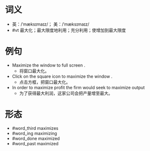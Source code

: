 # 词义
- 英：/ˈmæksɪmaɪz/； 美：/ˈmæksɪmaɪz/
- #vt 最大化；最大限度地利用；充分利用；使增加到最大限度
# 例句
- Maximize the window to full screen .
	- 将窗口最大化。
- Click on the square icon to maximize the window .
	- 点击方框，把窗口最大化。
- In order to maximize profit the firm would seek to maximize output
	- 为了获得最大利润，这家公司会把产量增至最大。
# 形态
- #word_third maximizes
- #word_ing maximizing
- #word_done maximized
- #word_past maximized
